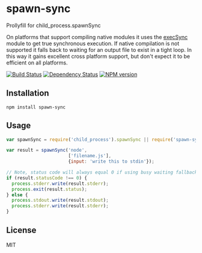 # spawn-sync

Prollyfill for child_process.spawnSync

On platforms that support compiling native modules it uses the [execSync]() module to get true synchronous execution.  If native compilation is not supported it falls back to waiting for an output file to exist in a tight loop.  In this way it gains excellent cross platform support, but don't expect it to be efficient on all platforms.

[![Build Status](https://img.shields.io/travis/ForbesLindesay/spawn-sync/master.svg)](https://travis-ci.org/ForbesLindesay/spawn-sync)
[![Dependency Status](https://img.shields.io/gemnasium/ForbesLindesay/spawn-sync.svg)](https://gemnasium.com/ForbesLindesay/spawn-sync)
[![NPM version](https://img.shields.io/npm/v/spawn-sync.svg)](http://badge.fury.io/js/spawn-sync)

## Installation

    npm install spawn-sync


## Usage

```js
var spawnSync = require('child_process').spawnSync || require('spawn-sync');

var result = spawnSync('node',
                       ['filename.js'],
                       {input: 'write this to stdin'});

// Note, status code will always equal 0 if using busy waiting fallback
if (result.statusCode !== 0) {
  process.stderr.write(result.stderr);
  process.exit(result.status);
} else {
  process.stdout.write(result.stdout);
  process.stderr.write(result.stderr);
}
```

## License

  MIT
